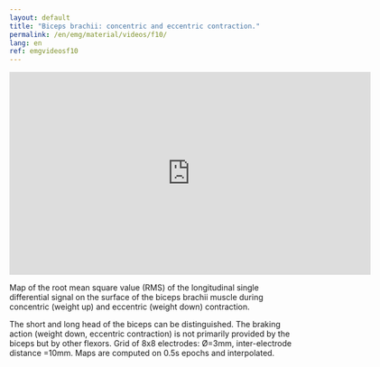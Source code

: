 ```yaml
---
layout: default
title: "Biceps brachii: concentric and eccentric contraction."
permalink: /en/emg/material/videos/f10/
lang: en
ref: emgvideosf10
---
```


<iframe width="640" height="360" src="https://www.youtube.com/embed/we4sh-t4dhg?rel=0&loop=1&modestbranding=1&playlist=we4sh-t4dhg" frameborder="0" gesture="media" allow="encrypted-media" allowfullscreen></iframe>

Map of the root mean square value (RMS) of the longitudinal single differential signal on the surface of the biceps brachii muscle during concentric (weight up) and eccentric (weight down) contraction.

The short and long head of the biceps can be distinguished. The braking action (weight down, eccentric contraction) is not primarily provided by the biceps but by other flexors. Grid of 8x8 electrodes: Ø=3mm, inter-electrode distance =10mm. Maps are computed on 0.5s epochs and interpolated.
